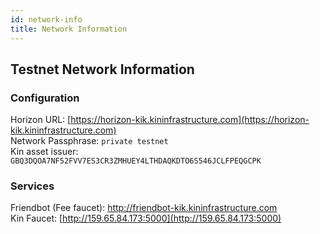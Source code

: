 ```yaml
---
id: network-info
title: Network Information
---
```


## Testnet Network Information

### Configuration

Horizon URL: [https://horizon-kik.kininfrastructure.com](https://horizon-kik.kininfrastructure.com)  
Network Passphrase: `private testnet`  
Kin asset issuer: `GBQ3DQOA7NF52FVV7ES3CR3ZMHUEY4LTHDAQKDTO6S546JCLFPEQGCPK`

### Services

Friendbot (Fee faucet): [http://friendbot-kik.kininfrastructure.com ](http://friendbot-kik.kininfrastructure.com)  
Kin Faucet: [http://159.65.84.173:5000](http://159.65.84.173:5000)  
